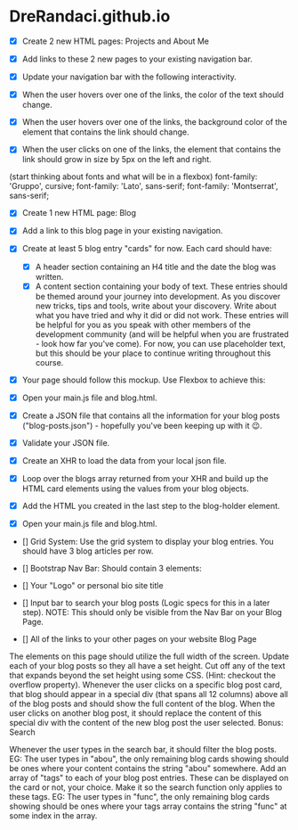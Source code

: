 # DreRandaci.github.io

- [x] Create 2 new HTML pages: Projects and About Me
- [x] Add links to these 2 new pages to your existing navigation bar.
- [x] Update your navigation bar with the following interactivity.

- [x] When the user hovers over one of the links, the color of the text should change.
- [x] When the user hovers over one of the links, the background color of the element that contains the link should change.
- [x] When the user clicks on one of the links, the element that contains the link should grow in size by 5px on the left and right.

(start thinking about fonts and what will be in a flexbox)
	font-family: 'Gruppo', cursive;
	font-family: 'Lato', sans-serif;
	font-family: 'Montserrat', sans-serif;

- [x] Create 1 new HTML page: Blog
- [x] Add a link to this blog page in your existing navigation.
- [x] Create at least 5 blog entry "cards" for now. Each card should have:
	- [x] A header section containing an H4 title and the date the blog was written.
    - [x] A content section containing your body of text. These entries should be themed around your journey into development. As you discover new tricks, tips and tools, write about your discovery. Write about what you have tried and why it did or did not work. These entries will be helpful for you as you speak with other members of the development community (and will be helpful when you are frustrated - look how far you've come). For now, you can use placeholder text, but this should be your place to continue writing throughout this course.
- [x] Your page should follow this mockup. Use Flexbox to achieve this: 

- [x] Open your main.js file and blog.html.
- [x] Create a JSON file that contains all the information for your blog posts ("blog-posts.json") - hopefully you've been keeping up with it 😉. 
- [x] Validate your JSON file.
- [x] Create an XHR to load the data from your local json file.
- [x] Loop over the blogs array returned from your XHR and build up the HTML card elements using the values from your blog objects.
- [x] Add the HTML you created in the last step to the blog-holder element.

- [x] Open your main.js file and blog.html.

- [] Grid System: Use the grid system to display your blog entries. You should have 3 blog articles per row.

- [] Bootstrap Nav Bar: Should contain 3 elements:

- [] Your "Logo" or personal bio site title
- [] Input bar to search your blog posts (Logic specs for this in a later step). NOTE: This should only be visible from the Nav Bar on your Blog Page.
- [] All of the links to your other pages on your website
Blog Page

The elements on this page should utilize the full width of the screen.
Update each of your blog posts so they all have a set height. Cut off any of the text that expands beyond the set height using some CSS. (Hint: checkout the overflow property).
Whenever the user clicks on a specific blog post card, that blog should appear in a special div (that spans all 12 columns) above all of the blog posts and should show the full content of the blog. When the user clicks on another blog post, it should replace the content of this special div with the content of the new blog post the user selected.
Bonus: Search

Whenever the user types in the search bar, it should filter the blog posts. EG: The user types in "abou", the only remaining blog cards showing should be ones where your content contains the string "abou" somewhere.
Add an array of "tags" to each of your blog post entries. These can be displayed on the card or not, your choice. Make it so the search function only applies to these tags. EG: The user types in "func", the only remaining blog cards showing should be ones where your tags array contains the string "func" at some index in the array.
